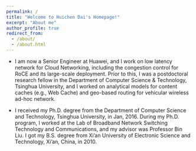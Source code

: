 ```yaml
---
permalink: /
title: "Welcome to Huichen Dai's Homepage!"
excerpt: "About me"
author_profile: true
redirect_from: 
  - /about/
  - /about.html
---
```


- I am now a Senior Engineer at Huawei, and I work on low latency network for Cloud Networking, including the congestion control for RoCE and its large-scale deployment. Prior to this, I was a postdoctoral research fellow in the Department of Computer Science & Technology, Tsinghua University, and I worked on analytical models for content caches (e.g., Web Cache) and geo-based routing for vehicular wireless ad-hoc network.

- I received my Ph.D. degree from the Department of Computer Science and Technology, Tsinghua University, in Jan, 2016. During my Ph.D. program, I worked at the Lab of Broadband Network Switching Technology and Communications, and my advisor was Professor Bin Liu. I got my B.S. degree from Xi’an University of Electronic Science and Technology, Xi’an, China, in 2010. 
